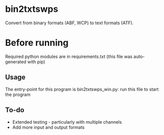 # bin2txtswps
Convert from binary formats (ABF, WCP) to text formats (ATF).

# Before running
Required python modules are in requirements.txt (this file was auto-generated with pip) 

## Usage
The entry-point for this program is bin2txtswps_win.py: run this file to start the program

## To-do
* Extended testing - particularly with multiple channels
* Add more input and output formats
